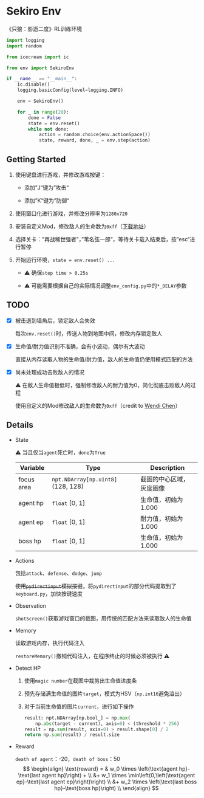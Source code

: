 # Sekiro Env

《只狼：影逝二度》RL训练环境


```python
import logging
import random

from icecream import ic

from env import SekiroEnv

if __name__ == "__main__":
    ic.disable()
    logging.basicConfig(level=logging.INFO)

    env = SekiroEnv()

    for _ in range(20):
        done = False
        state = env.reset()
        while not done:
            action = random.choice(env.actionSpace())
            state, reward, done, _ = env.step(action)
```



## Getting Started

1. 使用键盘进行游戏，并修改游戏按键：
   
   - 添加”J“键为”攻击“
   
   - 添加”K“键为”防御“
  
2. 使用窗口化进行游戏，并修改分辨率为`1280x720`

3. 安装自定义Mod，修改敌人的生命数为`0xff`（[下载地址](https://drive.google.com/file/d/1y9islX4yVQ0annRZCakzuuz32UMi1wVm/view?usp=sharing)）

4. 选择关卡："再战稀世强者"，”苇名弦一郎“，等待关卡载入结束后，按”esc“进行暂停

5. 开始运行环境，`state = env.reset() ...`

   - :warning: 确保`step time > 0.25s`

   - :warning: 可能需要根据自己的实际情况调整`env_config.py`中的`*_DELAY`参数



## TODO

- [x] 被击退到墙角后，锁定敌人会失效

  每次`env.reset()`时，传送人物到地图中间，修改内存锁定敌人

- [x] 生命值/耐力值识别不准确，会有小波动，偶尔有大波动

  直接从内存读取人物的生命值/耐力值，敌人的生命值仍使用模式匹配的方法

- [x] 尚未处理成功击败敌人的情况

  :warning: 在敌人生命值极低时，强制修改敌人的耐力值为0，简化彻底击败敌人的过程
  
  使用自定义的Mod修改敌人的生命数为`0xff`（credit to [Wendi Chen](https://github.com/ChenWendi2001)）




## Details

- State

  :warning: 当且仅当`agent`死亡时，`done`为`True`
  
  | Variable   | Type                               | Description              |
  | ---------- | ---------------------------------- | ------------------------ |
  | focus area | `npt.NDArray[np.uint8]` (128, 128) | 截图的中心区域，灰度图像 |
  | agent hp   | `float` [0, 1]                     | 生命值，初始为1.000      |
  | agent ep   | `float` [0, 1]                     | 耐力值，初始为1.000      |
  | boss hp    | `float` [0, 1]                     | 生命值，初始为1.000      |
  
- Actions

  包括`attack`、`defense`、`dodge`、`jump`

  ~~使用`pydirectinput`模拟按键~~，将`pydirectinput`的部分代码提取到了`keyboard.py`，加快按键速度

- Observation

  `shotScreen()`获取游戏窗口的截图，用传统的匹配方法来读取敌人的生命值

- Memory

  读取游戏内存，执行代码注入

  `restoreMemory()`撤销代码注入，在程序终止的时候必须被执行 :warning:

- Detect HP

  1. 使用`magic number`在截图中裁剪出生命值进度条

  2. 预先存储满生命值的图片`target`，模式为HSV（`np.int16`避免溢出）

  3. 对于当前生命值的图片`current`，进行如下操作

     ```python
     result: npt.NDArray[np.bool_] = np.max(
         np.abs(target - current), axis=0) < (threshold * 256)
     result = np.sum(result, axis=0) > result.shape[0] / 2
     return np.sum(result) / result.size
     ```

- Reward
  
  `death of agent`：-20，`death of boss`：50
  $$
  \begin{align}
  \text{reward} = & w_0 \times \left(\text{agent hp}-\text{last agent hp}\right) + \\
  &+ w_1 \times \min\left(0,\left(\text{agent ep}-\text{last agent ep}\right)\right) \\
  &+ w_2 \times \left(\text{last boss hp}-\text{boss hp}\right) \\
  \end{align}
  $$
  

